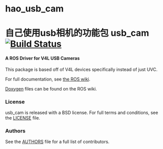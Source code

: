 # hao_usb_cam
自己使用usb相机的功能包
usb_cam [![Build Status](https://api.travis-ci.org/bosch-ros-pkg/usb_cam.png)](https://travis-ci.org/bosch-ros-pkg/usb_cam)
=======

#### A ROS Driver for V4L USB Cameras
This package is based off of V4L devices specifically instead of just UVC.

For full documentation, see [the ROS wiki](http://ros.org/wiki/usb_cam).

[Doxygen](http://docs.ros.org/indigo/api/usb_cam/html/) files can be found on the ROS wiki.

### License
usb_cam is released with a BSD license. For full terms and conditions, see the [LICENSE](LICENSE) file.

### Authors
See the [AUTHORS](AUTHORS.md) file for a full list of contributors.
